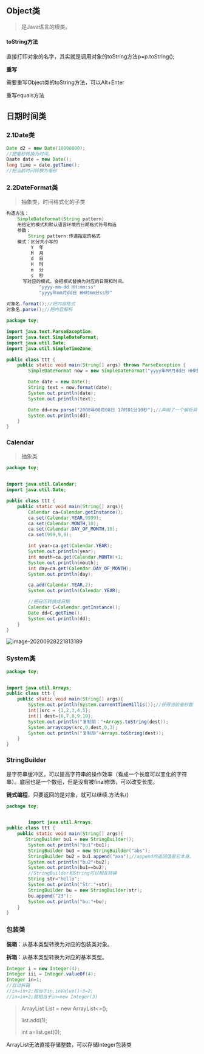 ## Object类

> 是Java语言的根类。

#### toString方法

直接打印对象的名字，其实就是调用对象的toString方法p=p.toString();

**重写**

需要重写Object类的toString方法，可以Alt+Enter

重写equals方法

## 日期时间类

### 2.1Date类

```java
Date d2 = new Date(10000000);
//把毫秒转换为时间。
Daate date = new Date();
long time = date.getTime();
//把当前时间转换为毫秒
```

### 2.2DateFormat类

> 抽象类，时间格式化的子类

```java
构造方法：
    SimpleDateFormat(String pattern)
    用给定的模式和默认语言环境的日期格式符号构造
    参数：
    	String pattern:传递指定的格式
    模式：区分大小写的
         Y	年
         M  月
         d	日
         H	时
         m  分
         s	秒
      写对应的模式，会把模式替换为对应的日期和时间。
            "yyyy-mm-dd HH:mm:ss"
            "yyyy年mm月dd日 HH时mm分ss秒"
            
对象名.format();//把内容格式
对象名.parse();//把内容解析
```

```java
package toy;

import java.text.ParseException;
import java.text.SimpleDateFormat;
import java.util.Date;
import java.util.SimpleTimeZone;

public class ttt {
    public static void main(String[] args) throws ParseException {
        SimpleDateFormat now = new SimpleDateFormat("yyyy年MM月dd日 HH时mm分ss秒");

        Date date = new Date();
        String text = now.format(date);
        System.out.println(date);
        System.out.println(text);

        Date dd=now.parse("2008年08月08日 17时01分10秒");//声明了一个解析异常，如果字符串和构造方法中不一样，就会抛出
        System.out.println(dd);
    }
}

```

### Calendar

> 抽象类

```java
package toy;


import java.util.Calendar;
import java.util.Date;

public class ttt {
    public static void main(String[] args){
        Calendar ca=Calendar.getInstance();
        ca.set(Calendar.YEAR,9999);
        ca.set(Calendar.MONTH,10);
        ca.set(Calendar.DAY_OF_MONTH,10);
        ca.set(999,9,9);

        int year=ca.get(Calendar.YEAR);
        System.out.println(year);
        int mouth=ca.get(Calendar.MONTH)+1;
        System.out.println(mouth);
        int day=ca.get(Calendar.DAY_OF_MONTH);
        System.out.println(day);

        ca.add(Calendar.YEAR,2);
        System.out.println(Calendar.YEAR);

        //把日历转换成日期
        Calendar C=Calendar.getInstance();
        Date dd=C.getTime();
        System.out.println(dd);
    }
}

```

![image-20200928221813189](C:\Users\zjq\AppData\Roaming\Typora\typora-user-images\image-20200928221813189.png)

###  System类

```java
package toy;


import java.util.Arrays;
public class ttt {
    public static void main(String[] args){
        System.out.println(System.currentTimeMillis());//获得当前毫秒数
        int[]src = {1,2,3,4,5};
        int[] dest={6,7,8,9,10};
        System.out.println("复制前："+Arrays.toString(dest));
        System.arraycopy(src,0,dest,0,3);
        System.out.println("复制后"+Arrays.toString(dest));
    }
}
```

### StringBuilder

是字符串缓冲区，可以提高字符串的操作效率（看成一个长度可以变化的字符串）。底层也是一个数组，但是没有被final修饰，可以改变长度。

**链式编程**，只要返回的是对象，就可以继续.方法名()

```java
package toy;


        import java.util.Arrays;
public class ttt {
    public static void main(String[] args){
       StringBuilder bu1 = new StringBuilder();
        System.out.println("bu1"+bu1);
        StringBuilder bu3 = new StringBuilder("abs");
        StringBuilder bu2 = bu1.append("aaa");//append的返回值是它本身。
        System.out.println("bu2"+bu2);
        System.out.println(bu1==bu2);
        //StringBuilder和String可以相互转换
        String str="hello";
        System.out.println("Str:"+str);
        StringBuilder bu = new StringBuilder(str);
        bu.append("23");
        System.out.println("bu:"+bu);
    }
}
```

### 包装类

**装箱**：从基本类型转换为对应的包装类对象。

**拆箱**：从基本类型转换为对应的基本类型。

```java
Integer i = new Integer(4);
Integer iii = Integer.valueOf(4);
Integer in=1;
//自动拆箱
//in=in+2;相当于in.inValue()+3=2;
//in=in+2;就相当于in=new Integer(3)
```

> ArrayList<Integer> List = new ArrayList<>();
>
> list.add(1);
>
> int a=list.get(0);

ArrayList无法直接存储整数，可以存储Integer包装类